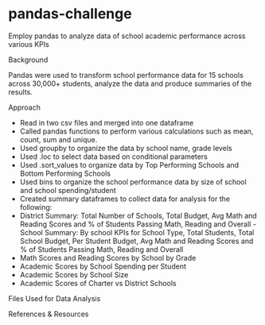 # pandas-challenge
Employ pandas to analyze data of school academic performance across various KPIs

Background

Pandas were used to transform school performance data for 15 schools across 30,000+ students, analyze the data and produce summaries of the results.

Approach

 - Read in two csv files and merged into one dataframe
 - Called pandas functions to perform various calculations such as mean, count, sum and unique.
 - Used groupby to organize the data by school name, grade levels
 - Used .loc to select data based on conditional parameters
 - Used .sort_values to organize data by Top Performing Schools and Bottom Performing Schools
 - Used bins to organize the school performance data by size of school and school spending/student
 - Created summary dataframes to collect data for analysis for the following:
  - District Summary: Total Number of Schools, Total Budget, Avg Math and Reading Scores and % of Students Passing Math, Reading and Overall
  -School Summary:  By school KPIs for School Type, Total Students, Total School Budget, Per Student Budget, Avg Math and Reading Scores and % of Students Passing Math, Reading and Overall
  - Math Scores and Reading Scores by School by Grade
  - Academic Scores by School Spending per Student
  - Academic Scores by School Size
  - Academic Scores of Charter vs District Schools



Files Used for Data Analysis


References & Resources

